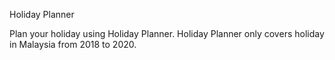 Holiday Planner

Plan your holiday using Holiday Planner. Holiday Planner only covers holiday in Malaysia from 2018 to 2020.
